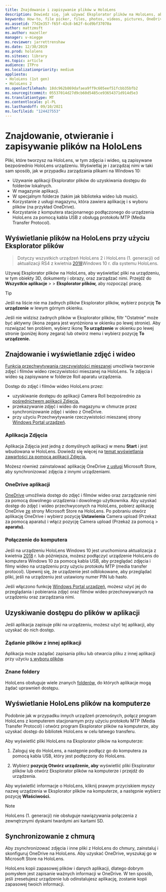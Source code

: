 ```yaml
---
title: Znajdowanie i zapisywanie plików w HoloLens
description: Dowiedz się, jak używać Eksplorator plików na HoloLens, aby otwierać i wyświetlać pliki oraz zarządzać nimi na urządzeniu rzeczywistości mieszanej.
keywords: How-to, file picker, files, photos, videos, pictures, OneDrive, storage, file explorer, hololens
ms.assetid: 77d2e357-f65f-43c8-b62f-6cd9bf37070a
author: mattzmsft
ms.author: mazeller
manager: v-miegge
ms.reviewer: jarrettrenshaw
ms.date: 12/30/2019
ms.prod: hololens
ms.sitesec: library
ms.topic: article
audience: ITPro
ms.localizationpriority: medium
appliesto:
- HoloLens (1st gen)
- HoloLens 2
ms.openlocfilehash: 18dc962b869dafaea9ff9c605eef51fcbb35bfb2
ms.sourcegitcommit: 05537014d27d9cb60d5485ce93654371d914d5e3
ms.translationtype: MT
ms.contentlocale: pl-PL
ms.lasthandoff: 09/10/2021
ms.locfileid: "124427553"
---
```

# <a name="find-open-and-save-files-on-hololens"></a>Znajdowanie, otwieranie i zapisywanie plików na HoloLens

Pliki, które tworzysz na HoloLens, w tym zdjęcia i wideo, są zapisywane bezpośrednio HoloLens urządzeniu. Wyświetlaj je i zarządzaj nimi w taki sam sposób, jak w przypadku zarządzania plikami na Windows 10:

- Używanie aplikacji Eksplorator plików do uzyskiwania dostępu do folderów lokalnych.
- W magazynie aplikacji.
- W specjalnym folderze (takim jak biblioteka wideo lub music).
- Korzystanie z usługi magazynu, która zawiera aplikację i s wyboru plików (na przykład OneDrive).
- Korzystanie z komputera stacjonarnego podłączonego do urządzenia HoloLens za pomocą kabla USB z obsługą protokołu MTP (Media Transfer Protocol).

## <a name="view-files-on-hololens-using-file-explorer"></a>Wyświetlanie plików na HoloLens przy użyciu Eksplorator plików

> Dotyczy wszystkich urządzeń HoloLens 2 i HoloLens (1. generacji) od aktualizacji RS4 z kwietnia [2018](/windows/mixed-reality/release-notes-april-2018)Windows 10 r. dla systemu HoloLens.

Używaj Eksplorator plików na HoloLens, aby wyświetlać pliki na urządzeniu, w tym obiekty 3D, dokumenty i obrazy, oraz zarządzać nimi. Przejdź do **Wszystkie aplikacje**   >     >  **Eksplorator plików,** aby rozpocząć pracę.

> [!TIP]
> Jeśli na liście nie ma żadnych plików Eksplorator plików, wybierz pozycję **To urządzenie** w lewym górnym okienku.

Jeśli nie widzisz żadnych plików w Eksplorator plików, filtr "Ostatnie" może być aktywny (ikona zegara jest wyróżniona w okienku po lewej stronie). Aby rozwiązać ten problem, wybierz ikonę **To urządzenie** w okienku po lewej stronie (poniżej ikony zegara) lub otwórz menu i wybierz pozycję **To urządzenie.**

## <a name="find-and-view-your-photos-and-videos"></a>Znajdowanie i wyświetlanie zdjęć i wideo

[Funkcja przechwytywania rzeczywistości mieszanej](holographic-photos-and-videos.md) umożliwia tworzenie zdjęć i filmów wideo rzeczywistości mieszanej na HoloLens.  Te zdjęcia i wideo są zapisywane w folderze Roll aparatu urządzenia.

Dostęp do zdjęć i filmów wideo HoloLens przez:

- uzyskiwanie dostępu do aplikacji Camera Roll bezpośrednio za [pośrednictwem aplikacji Zdjęcia.](holographic-photos-and-videos.md)
- przekazywanie zdjęć i wideo do magazynu w chmurze przez synchronizowanie zdjęć i wideo z OneDrive.
- przy użyciu Przechwytywanie rzeczywistości mieszanej strony [Windows Portal urządzeń](/windows/mixed-reality/using-the-windows-device-portal#mixed-reality-capture).

### <a name="photos-app"></a>Aplikacja Zdjęcia

Aplikacja Zdjęcia jest jedną z domyślnych aplikacji w menu **Start** i jest wbudowana w HoloLens. Dowiedz się więcej na [temat wyświetlania zawartości za pomocą aplikacji Zdjęcia.](holographic-photos-and-videos.md)

Możesz również zainstalować aplikację OneDrive [z usługi](https://www.microsoft.com/p/onedrive/9wzdncrfj1p3) Microsoft Store, aby synchronizować zdjęcia z innymi urządzeniami.

### <a name="onedrive-app"></a>OneDrive aplikacji

[OneDrive](https://onedrive.live.com/) umożliwia dostęp do zdjęć i filmów wideo oraz zarządzanie nimi za pomocą dowolnego urządzenia i dowolnego użytkownika. Aby uzyskać dostęp do zdjęć i wideo przechwyconych na HoloLens, pobierz aplikację OneDrive [ze](https://www.microsoft.com/p/onedrive/9wzdncrfj1p3) strony Microsoft Store na HoloLens. Po pobraniu otwórz aplikację OneDrive i wybierz pozycję **Ustawienia** Camera upload (Przekaż za pomocą aparatu) i włącz pozycję Camera upload (Przekaż za pomocą  >   **aparatu).**

### <a name="connect-to-a-pc"></a>Połączenie do komputera

Jeśli na urządzeniu HoloLens Windows 10 jest uruchomiona aktualizacja z kwietnia [2018](/windows/mixed-reality/release-notes-april-2018) r. lub późniejsza, możesz podłączyć urządzenie HoloLens do komputera Windows 10 za pomocą kabla USB, aby przeglądać zdjęcia i filmy wideo na urządzeniu przy użyciu protokołu MTP (media transfer protocol). Upewnij się, że urządzenie jest odblokowane, aby przeglądać pliki, jeśli na urządzeniu jest ustawiony numer PIN lub hasło.  

Jeśli włączono funkcję [Windows Portal urządzeń](/windows/mixed-reality/using-the-windows-device-portal), możesz użyć jej do przeglądania i pobierania zdjęć oraz filmów wideo przechowywanych na urządzeniu oraz zarządzania nimi.

## <a name="access-files-within-an-app"></a>Uzyskiwanie dostępu do plików w aplikacji

Jeśli aplikacja zapisuje pliki na urządzeniu, możesz użyć tej aplikacji, aby uzyskać do nich dostęp.

### <a name="requesting-files-from-another-app"></a>Żądanie plików z innej aplikacji

Aplikacja może zażądać zapisania pliku lub otwarcia pliku z innej aplikacji przy użyciu [s wyboru plików](/windows/mixed-reality/app-model#file-pickers).

### <a name="known-folders"></a>Znane foldery

HoloLens obsługuje wiele znanych [folderów,](/windows/mixed-reality/app-model#known-folders) do których aplikacje mogą żądać uprawnień dostępu.

## <a name="view-hololens-files-on-your-pc"></a>Wyświetlanie HoloLens plików na komputerze

Podobnie jak w przypadku innych urządzeń przenośnych, połącz program HoloLens z komputerem stacjonarnym przy użyciu protokołu MTP (Media Transfer Protocol) i otwórz program Eksplorator plików na komputerze, aby uzyskać dostęp do bibliotek HoloLens w celu łatwego transferu.

Aby wyświetlić pliki HoloLens na Eksplorator plików na komputerze:

1. Zaloguj się do HoloLens, a następnie podłącz go do komputera za pomocą kabla USB, który jest podłączony do HoloLens.

1. Wybierz **pozycję Otwórz urządzenie, aby** wyświetlić pliki Eksplorator plików lub otwórz Eksplorator plików na komputerze i przejdź do urządzenia.

Aby wyświetlić informacje o HoloLens, kliknij prawym przyciskiem myszy nazwę urządzenia w Eksplorator plików na komputerze, a następnie wybierz pozycję **Właściwości.**

> [!NOTE]
> HoloLens (1. generacji) nie obsługuje nawiązywania połączenia z zewnętrznymi dyskami twardymi ani kartami SD.

## <a name="sync-to-the-cloud"></a>Synchronizowanie z chmurą

Aby zsynchronizować zdjęcia i inne pliki z HoloLens do chmury, zainstaluj i skonfiguruj OneDrive na HoloLens. Aby uzyskać OneDrive, wyszukaj go w Microsoft Store na HoloLens.

HoloLens kopii zapasowej plików i danych aplikacji, dlatego dobrym pomysłem jest zapisanie ważnych informacji w OneDrive. W ten sposób, jeśli zresetujesz urządzenie lub odinstalujesz aplikację, zostanie kopii zapasowej twoich informacji.

